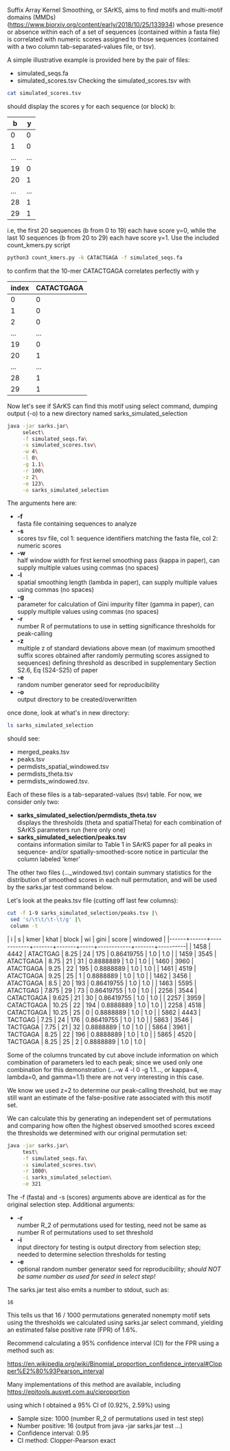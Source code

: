 Suffix Array Kernel Smoothing, or SArKS, aims to find motifs and
multi-motif domains (MMDs)
(https://www.biorxiv.org/content/early/2018/10/25/133934) whose
presence or absence within each of a set of sequences (contained
within a fasta file) is correlated with numeric scores assigned to
those sequences (contained with a two column tab-separated-values
file, or tsv).

A simple illustrative example is provided here by the pair of files:
- simulated_seqs.fa
- simulated_scores.tsv
Checking the simulated_scores.tsv with

```bash
cat simulated_scores.tsv
```

should display the scores y for each sequence (or block) b:

| b  | y  |
|----|----|
| 0  | 0  |
| 1  | 0  |
|... |... |
| 19 | 0  |
| 20 | 1  |
|... |... |
| 28 | 1  |
| 29 | 1  |

i.e, the first 20 sequences (b from 0 to 19) each have score y=0,
while the last 10 sequences (b from 20 to 29) each have score y=1.
Use the included count_kmers.py script

```bash
python3 count_kmers.py -k CATACTGAGA -f simulated_seqs.fa
```

to confirm that the 10-mer CATACTGAGA correlates perfectly with y

| index | CATACTGAGA |
|-------|------------|
| 0	    | 0          |
| 1	    | 0          |
| 2	    | 0          |
|...    | ...        |
| 19    | 0          |
| 20    | 1          |
|...    | ...        |
| 28    | 1          |
| 29    | 1          |

Now let's see if SArKS can find this motif using select command,
dumping output (-o) to a new directory named sarks\_simulated\_selection

```bash
java -jar sarks.jar\
     select\
     -f simulated_seqs.fa\
     -s simulated_scores.tsv\
     -w 4\
     -l 0\
     -g 1.1\
     -r 100\
     -z 2\
     -e 123\
     -o sarks_simulated_selection
```

The arguments here are:

- **-f**  
  fasta file containing sequences to analyze
- **-s**  
  scores tsv file, col 1: sequence identifiers matching the fasta file,
  col 2: numeric scores
- **-w**  
  half window width for first kernel smoothing pass (kappa in paper),
  can supply multiple values using commas (no spaces)
- **-l**  
  spatial smoothing length (lambda in paper),
  can supply multiple values using commas (no spaces)
- **-g**  
  parameter for calculation of Gini impurity filter (gamma in paper),
  can supply multiple values using commas (no spaces)
- **-r**  
  number R of permutations to use in setting significance thresholds
  for peak-calling
- **-z**  
  multiple z of standard deviations above mean (of maximum smoothed suffix
  scores obtained after randomly permuting scores assigned to sequences)
  defining threshold as described in
  supplementary Section S2.6, Eq (S24-S25) of paper
- **-e**  
  random number generator seed for reproducibility
- **-o**  
  output directory to be created/overwritten

once done, look at what's in new directory:

```bash
ls sarks_simulated_selection
```

should see:

- merged\_peaks.tsv
- peaks.tsv
- permdists\_spatial\_windowed.tsv
- permdists\_theta.tsv
- permdists\_windowed.tsv.

Each of these files is a tab-separated-values (tsv) table. For now, we
consider only two:

- **sarks_simulated_selection/permdists_theta.tsv**  
  displays the thresholds (theta and spatialTheta) for each
  combination of SArKS parameters run (here only one)
- **sarks_simulated_selection/peaks.tsv**  
  contains information similar to Table 1 in SArKS paper for
  all peaks in sequence- and/or spatially-smoothed-score
  notice in particular the column labeled 'kmer'

The other two files (..._windowed.tsv) contain summary statistics for
the distribution of smoothed scores in each null permutation, and will
be used by the sarks.jar test command below.

Let's look at the peaks.tsv file (cutting off last few columns):

```bash
cut -f 1-9 sarks_simulated_selection/peaks.tsv |\
 sed 's/\t\t/\t-\t/g' |\
 column -t
```

|    i |    s | kmer       |  khat | block |  wi |       gini | score | windowed |
|------+------+------------+-------+-------+-----+------------+-------+----------|
| 1458 | 4442 | ATACTGAG   |  8.25 |    24 | 175 | 0.86419755 |   1.0 |      1.0 |
| 1459 | 3545 | ATACTGAGA  |  8.75 |    21 |  31 |  0.8888889 |   1.0 |      1.0 |
| 1460 | 3960 | ATACTGAGA  |  9.25 |    22 | 195 |  0.8888889 |   1.0 |      1.0 |
| 1461 | 4519 | ATACTGAGA  |  9.25 |    25 |   1 |  0.8888889 |   1.0 |      1.0 |
| 1462 | 3456 | ATACTGAGA  |   8.5 |    20 | 193 | 0.86419755 |   1.0 |      1.0 |
| 1463 | 5595 | ATACTGAG   | 7.875 |    29 |  73 | 0.86419755 |   1.0 |      1.0 |
| 2256 | 3544 | CATACTGAGA | 9.625 |    21 |  30 | 0.86419755 |   1.0 |      1.0 |
| 2257 | 3959 | CATACTGAGA | 10.25 |    22 | 194 |  0.8888889 |   1.0 |      1.0 |
| 2258 | 4518 | CATACTGAGA | 10.25 |    25 |   0 |  0.8888889 |   1.0 |      1.0 |
| 5862 | 4443 | TACTGAG    |  7.25 |    24 | 176 | 0.86419755 |   1.0 |      1.0 |
| 5863 | 3546 | TACTGAGA   |  7.75 |    21 |  32 |  0.8888889 |   1.0 |      1.0 |
| 5864 | 3961 | TACTGAGA   |  8.25 |    22 | 196 |  0.8888889 |   1.0 |      1.0 |
| 5865 | 4520 | TACTGAGA   |  8.25 |    25 |   2 |  0.8888889 |   1.0 |      1.0 |

Some of the columns truncated by cut above include information on
which combination of parameters led to each peak; since we
used only one combination for this demonstration
(...-w 4 -l 0 -g 1.1..., or kappa=4, lambda=0, and gamma=1.1)
there are not very interesting in this case.

We know we used z=2 to determine our peak-calling threshold,
but we may still want an estimate of the false-positive rate
associated with this motif set.

We can calculate this by generating an independent set of
permutations and comparing how often the highest observed
smoothed scores exceed the thresholds we determined with
our original permutation set:

```bash
java -jar sarks.jar\
     test\
     -f simulated_seqs.fa\
     -s simulated_scores.tsv\
     -r 1000\
     -i sarks_simulated_selection\
     -e 321
```
The -f (fasta) and -s (scores) arguments above are identical as for
the original selection step. Additional arguments:

- **-r**  
  number R_2 of permutations used for testing,
  need not be same as number R of permutations used to set threshold
- **-i**  
  input directory for testing is output directory from selection step;
  needed to determine selection thresholds for testing
- **-e**  
  optional random number generator seed for reproducibility;
  *should NOT be same number as used for seed in select step!*

The sarks.jar test also emits a number to stdout, such as:

```
16
```

This tells us that 16 / 1000 permutations generated nonempty motif
sets using the thresholds we calculated using sarks.jar select
command, yielding an estimated false positive rate (FPR) of 1.6%.

Recommend calculating a 95% confidence interval (CI) for the FPR using
a method such as:

https://en.wikipedia.org/wiki/Binomial_proportion_confidence_interval#Clopper%E2%80%93Pearson_interval

Many implementations of this method are available, including
https://epitools.ausvet.com.au/ciproportion

using which I obtained a 95% CI of (0.92%, 2.59%) using
- Sample size: 1000 (number R_2 of permutations used in test step)
- Number positive: 16 (output from java -jar sarks.jar test ...)
- Confidence interval: 0.95
- CI method: Clopper-Pearson exact
